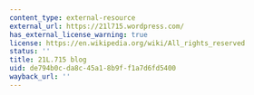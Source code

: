 ```yaml
---
content_type: external-resource
external_url: https://21l715.wordpress.com/
has_external_license_warning: true
license: https://en.wikipedia.org/wiki/All_rights_reserved
status: ''
title: 21L.715 blog
uid: de794b0c-da8c-45a1-8b9f-f1a7d6fd5400
wayback_url: ''
---
```

